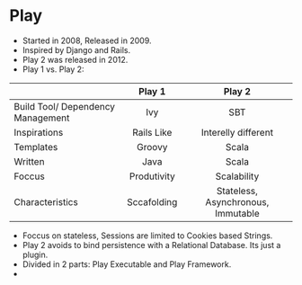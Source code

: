 # Play 

- Started in 2008, Released in 2009.
- Inspired by Django and Rails.
- Play 2 was released in 2012.
- Play 1 vs. Play 2:

|                                   |    Play 1   |               Play 2               |
|-----------------------------------|:-----------:|:----------------------------------:|
| Build Tool/ Dependency Management |     Ivy     |                 SBT                |
| Inspirations                      |  Rails Like |         Interelly different        |
| Templates                         |    Groovy   |                Scala               |
| Written                           |     Java    |                Scala               |
| Foccus                            | Produtivity |             Scalability            |
| Characteristics                   | Sccafolding | Stateless, Asynchronous, Immutable |


- Foccus on stateless, Sessions are limited to Cookies based Strings.
- Play 2 avoids to bind persistence with a Relational Database. Its just a plugin.
- Divided in 2 parts: Play Executable and Play Framework.
- 